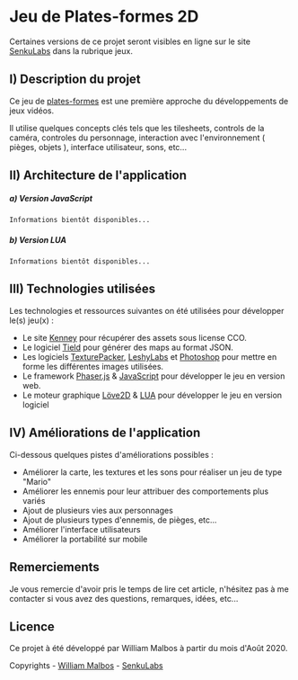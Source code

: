 Jeu de Plates-formes 2D
========================================

Certaines versions de ce projet seront visibles en ligne sur le site [SenkuLabs](https://www.senkulabs.io/) dans la rubrique jeux. 


I) Description du projet
-------

Ce jeu de [plates-formes](https://fr.wikipedia.org/wiki/Jeu_de_plates-formes) est une première approche du développements de jeux vidéos. 

Il utilise quelques concepts clés tels que les tilesheets, controls de la caméra, controles du personnage, interaction avec l'environnement ( pièges, objets ), interface utilisateur, sons, etc... 


II) Architecture de l'application
-------

##### a) Version JavaScript   
    
    Informations bientôt disponibles...
    
##### b) Version LUA   
    
    Informations bientôt disponibles...    



III) Technologies utilisées
-------

Les technologies et ressources suivantes on été utilisées pour développer le(s) jeu(x) :
- Le site [Kenney](https://www.kenney.nl/assets?q=2d) pour récupérer des assets sous license CCO.
- Le logiciel [Tield](https://www.mapeditor.org/) pour générer des maps au format JSON.  
- Les logiciels [TexturePacker](https://www.codeandweb.com/texturepacker), [LeshyLabs](https://www.leshylabs.com/apps/sstool/) et [Photoshop](https://www.adobe.com/fr/products/photoshop.html) pour mettre en forme les différentes images utilisées. 
- Le framework [Phaser.js](https://phaser.io/) & [JavaScript](https://fr.wikipedia.org/wiki/JavaScript) pour développer le jeu en version web.    
- Le moteur graphique [Löve2D](https://love2d.org/) & [LUA](https://fr.wikipedia.org/wiki/Lua) pour développer le jeu en version logiciel
    
IV) Améliorations de l'application
-------

Ci-dessous quelques pistes d'améliorations possibles :

- Améliorer la carte, les textures et les sons pour réaliser un jeu de type "Mario"
- Améliorer les ennemis pour leur attribuer des comportements plus variés
- Ajout de plusieurs vies aux personnages
- Ajout de plusieurs types d'ennemis, de pièges, etc...
- Améliorer l'interface utilisateurs
- Améliorer la portabilité sur mobile 

    
Remerciements
-------

Je vous remercie d'avoir pris le temps de lire cet article, n'hésitez pas à me contacter si vous avez des questions, remarques, idées, etc...
    
    
Licence
-------
Ce projet à été développé par William Malbos à partir du mois d'Août 2020.

Copyrights - [William Malbos](https://www.wmalbos.fr/) - [SenkuLabs](https://www.senkulabs.io/)    